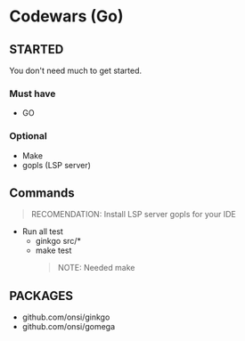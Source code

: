 # Codewars (Go)

## STARTED

You don't need much to get started.

### Must have

- GO 

### Optional

- Make
- gopls (LSP server)

## Commands

> RECOMENDATION: Install LSP server gopls for your IDE 

- Run all test  
  - ginkgo src/*
  - make test
    > NOTE: Needed make

## PACKAGES

- github.com/onsi/ginkgo
- github.com/onsi/gomega
